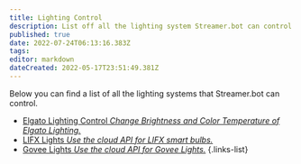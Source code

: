 ```yaml
---
title: Lighting Control
description: List off all the lighting system Streamer.bot can control.
published: true
date: 2022-07-24T06:13:16.383Z
tags: 
editor: markdown
dateCreated: 2022-05-17T23:51:49.381Z
---
```


Below you can find a list of all the lighting systems that Streamer.bot can control.


* [Elgato Lighting Control *Change Brightness and Color Temperature of Elgato Lighting.*](./elgato-lighting-control)
* [LIFX Lights  *Use the cloud API for LIFX smart bulbs.*](./lifx-lights)
* [Govee Lights  *Use the cloud API for Govee Lights.*](./govee-lights)
{.links-list}